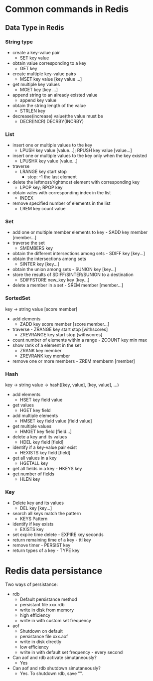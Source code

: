 # Common commands in Redis
## Data Type in Redis
### String type
* create a key-value pair
	- SET key value
* obtain value corresponding to a key
	- GET key
* create multiple key-value pairs
	- MSET key value [key value ...]
* get multiple key values
	- MGET key [key ...]
* append string to an already existed value
	- append key value
* obtain the string length of the value
	- STRLEN key
* decrease(increase) value(the value must be 
	- DECR(INCR) DECRBY(INCRBY)

### List
* insert one or multiple values to the key
	- LPUSH key value [value...]; RPUSH key value [value...]
* insert one or multiple values to the key only when the key existed
	- LPUSHX key value [value...]
* traverse
	- LRANGE key start stop
		- stop: -1 the last element
* delete the leftmost/rightmost element with corresponding key
	- LPOP key; RPOP key
* obtain vales with corresponding index in the list 
	- INDEX
* remove specified number of elements in the list
	- LREM key count value

### Set
* add one or multiple member elements to key
    	- SADD key member [member...]
* traverse the set
	- SMEMBERS key
* obtain the different intersections among sets
    	- SDIFF key [key...]
* obtain the intersections among sets
	- SINTER key [key...]
* obtain the union among sets
    	- SUNION key [key...]
* store the results of SDIFF/SINTER/SUNION to a destination
	- SDIFFSTORE new_key key [key...]
* delete a member in a set
    	- SREM member [member...]

### SortedSet
key -> string
value [score member]
* add elements
	- ZADD key score member [score member...]
* traverse
    	- ZRANGE key start stop [withscores]
	- ZREVRANGE key start stop [withscores]
* count number of elements within a range
    	- ZCOUNT key min max
* show rank of a element in the set
	- ZRANK key member
	- ZREVRANK key member
* remove one or more members
    	- ZREM memberm [member]

### Hash
key -> string
value -> hash([key, value], [key, value], ...)
* add elements
	- HSET key field value
* get values
	- HGET key field
* add multiple elements
   	- HMSET key field value [field value]
* get multiple values
	- HMGET key field [field...]
* delete a key and its values
	- HDEL key field [field]
* identify if a key-value pair exist
	- HEXISTS key field [field]
* get all values in a key
	- HGETALL key
* get all fields in a key
    	- HKEYS key
* get number of fields
 	- HLEN key

### Key
* Delete key and its values
	- DEL key [key...]
* search all keys match the pattern
	- KEYS Pattern
* identify if key exists
	- EXISTS key
* set expire time delete 
    	- EXPIRE key seconds
* return remaining time of a key
    	- ttl key
* remove timer
    	- PERSIST key
* return types of a key
    	- TYPE key

# Redis data persistance

Two ways of persistance:
* rdb
	* Default persistance method
	* persistant file xxx.rdb
	* write in disk from memory
	* high efficiency
	* write in with custom set frequency
* aof
	* Shutdown on default
	* persistance file xxx.aof
	* write in disk directly
	* low efficiency
	* write in with default set frequency - every second
* Can aof and rdb activate simutaneously?
	- Yes
* Can aof and rdb shutdown simutaneously?
	- Yes. To shutdown rdb, save "". 

